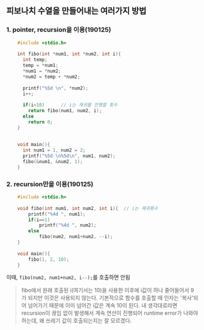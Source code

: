 ## 피보나치 수열을 만들어내는 여러가지 방법

<h3>1. pointer, recursion을 이용(190125)</h3>

```C
    #include <stdio.h>
    
    int fibo(int *num1, int *num2, int i){    
      int temp;
      temp = *num1;
      *num1 = *num2;
      *num2 = temp + *num2;
      
      printf("%5d \n", *num2);
      i++;
      
      if(i<10)      // i는 재귀를 진행할 횟수
        return fibo(num1, num2, i);  
      else
        return 0;
    }
    
    
    void main(){
      int num1 = 1, num2 = 2;
      printf("%5d \n%5d\n", num1, num2);
      fibo(&num1, &num2, 1);
    }
```

<h3>2. recursion만을 이용(190125)</h3>

```C
    #include <stdio.h>
    
    void fibo(int num1, int num2, int i){  // i는 재귀횟수
        printf("%4d ", num1);
        if(i==1)
            printf("%4d ", num2);
        else
            fibo(num2, num1+num2, --i);
    }
    
    void main(){
        fibo(1, 2, 10);
    }
```

이때, `fibo(num2, num1+num2, i--);`를 호출하면 안됨
> fibo에서 원래 호출된 i(여기서는 10)을 사용한 이후에 i값이 하나 줄어들어서 9가 되지만 이것은 사용되지 않는다. 기본적으로 함수를 호출할 때 인자는 '복사'되어 넘어가기 때문에 이미 넘어간 i값은 계속 10이 된다. 내 생각대로라면 recursion이 끊임 없이 발생해서 계속 연산이 진행되어 runtime error가 나와야하는데, 왜 쓰레기 값이 호출되는지는 잘 모르겠다.





